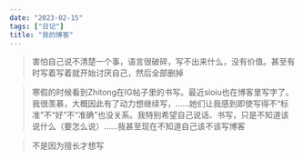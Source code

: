 ```yaml
---
date: "2023-02-15"
tags: ["日记"]
title: "我的博客"
---
```

>害怕自己说不清楚一个事，语言很破碎，写不出来什么，没有价值。甚至有时写着写着就开始讨厌自己，然后全部删掉

>寒假的时候看到Zhitong在IG帖子里的书写。最近sioiu也在博客里写字了。我很羡慕，大概因此有了动力想继续写，……她们让我感到即使写得不“标准”不“好”不“准确”也没关系。我特别希望自己说话、书写，只是不知道该说什么（要怎么说）……我甚至现在不知道自己该不该写博客

>不是因为擅长才想写
